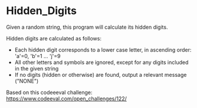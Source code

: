 # Hidden_Digits

Given a random string, this program will calculate its hidden digits.

Hidden digits are calculated as follows:
- Each hidden digit corresponds to a lower case letter, in ascending order: 'a'=0, 'b'=1 ... 'j'=9
- All other letters and symbols are ignored, except for any digits included in the given string
- If no digits (hidden or otherwise) are found, output a relevant message ("NONE")

Based on this codeeeval challenge:
https://www.codeeval.com/open_challenges/122/
